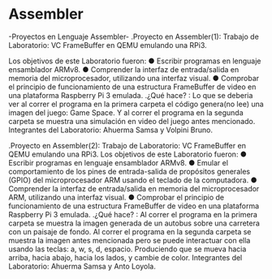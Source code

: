 # Assembler
-Proyectos en Lenguaje Assembler-
.Proyecto en Assembler(1):
Trabajo de Laboratorio: VC FrameBuffer en QEMU emulando una RPi3.

Los objetivos de este Laboratorio fueron:
● Escribir programas en lenguaje ensamblador ARMv8.
● Comprender la interfaz de entrada/salida en memoria del microprocesador, utilizando
una interfaz visual.
● Comprobar el principio de funcionamiento de una estructura FrameBuffer de video en
una plataforma Raspberry Pi 3 emulada.
.¿Qué hace? :
Lo que se deberia ver al correr el programa en la primera carpeta el código genera(no lee) una imagen del juego: Game Space.
Y al correr el programa en la segunda carpeta se muestra una simulación en video del juego antes mencionado.
Integrantes del Laboratorio: Ahuerma Samsa y Volpini Bruno.

.Proyecto en Assembler(2):
Trabajo de Laboratorio: VC FrameBuffer en QEMU emulando una RPi3.
Los objetivos de este Laboratorio fueron:
● Escribir programas en lenguaje ensamblador ARMv8.
● Emular el comportamiento de los pines de entrada-salida de propósitos generales
(GPIO) del microprocesador ARM usando el teclado de la computadora.
● Comprender la interfaz de entrada/salida en memoria del microprocesador ARM,
utilizando una interfaz visual.
● Comprobar el principio de funcionamiento de una estructura FrameBuffer de video en
una plataforma Raspberry Pi 3 emulada.
.¿Qué hace? :
Al correr el programa en la primera carpeta se muestra la imagen generada de un autobus sobre una carretera con un paisaje de fondo.
Al correr el programa en la segunda carpeta se muestra la imagen antes mencionada pero se puede interactuar con ella usando las teclas: a, w, s, d, espacio. Produciendo que se mueva hacia arriba, hacia abajo, hacia los lados, y cambie de color.
Integrantes del Laboratorio: Ahuerma Samsa y Anto Loyola.
